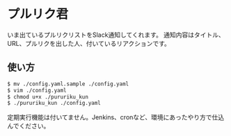 プルリク君
==========

いま出ているプルリクリストをSlack通知してくれます。
通知内容はタイトル、URL、プルリクを出した人、付いているリアクションです。

使い方
----

```sh
$ mv ./config.yaml.sample ./config.yaml
$ vim ./config.yaml
$ chmod u+x ./pururiku_kun
$ ./pururiku_kun ./config.yaml
```

定期実行機能は付いてません。Jenkins、cronなど、環境にあったやり方で仕込んでください。

